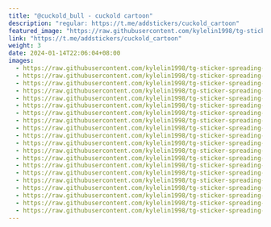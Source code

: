 ```yaml
---
title: "@cuckold_bull - cuckold cartoon"
description: "regular: https://t.me/addstickers/cuckold_cartoon"
featured_image: "https://raw.githubusercontent.com/kylelin1998/tg-sticker-spreading-worldwide-images/main/img/0afc7d93-4887-473c-9bc9-02ba68d9523b.jpg"
link: "https://t.me/addstickers/cuckold_cartoon"
weight: 3
date: 2024-01-14T22:06:04+08:00
images:
  - https://raw.githubusercontent.com/kylelin1998/tg-sticker-spreading-worldwide-images/main/img/0afc7d93-4887-473c-9bc9-02ba68d9523b.jpg
  - https://raw.githubusercontent.com/kylelin1998/tg-sticker-spreading-worldwide-images/main/img/9bea5ce8-3cc2-4df6-a3e2-88b612c86038.jpg
  - https://raw.githubusercontent.com/kylelin1998/tg-sticker-spreading-worldwide-images/main/img/0d6688c9-ad6c-4fad-802f-23b7517d6535.jpg
  - https://raw.githubusercontent.com/kylelin1998/tg-sticker-spreading-worldwide-images/main/img/d01a3939-6990-4e90-a8ea-21980c5d4e1d.jpg
  - https://raw.githubusercontent.com/kylelin1998/tg-sticker-spreading-worldwide-images/main/img/cf156574-b946-4145-b636-fc85dfcfb8de.jpg
  - https://raw.githubusercontent.com/kylelin1998/tg-sticker-spreading-worldwide-images/main/img/be672c87-40a8-4e98-8ec3-3bad4891b95f.jpg
  - https://raw.githubusercontent.com/kylelin1998/tg-sticker-spreading-worldwide-images/main/img/347ab40b-3b85-4cf5-bc75-28098a6001a0.jpg
  - https://raw.githubusercontent.com/kylelin1998/tg-sticker-spreading-worldwide-images/main/img/90ef45f3-f84d-422b-9ab0-29db05f16de0.jpg
  - https://raw.githubusercontent.com/kylelin1998/tg-sticker-spreading-worldwide-images/main/img/16382cb7-b188-4b67-9c85-5ea0b9b89fd5.jpg
  - https://raw.githubusercontent.com/kylelin1998/tg-sticker-spreading-worldwide-images/main/img/c78e8d16-7ffa-4148-a1c1-b7d94192dcea.jpg
  - https://raw.githubusercontent.com/kylelin1998/tg-sticker-spreading-worldwide-images/main/img/c3833ec0-a616-4321-9056-45b2d7181bef.jpg
  - https://raw.githubusercontent.com/kylelin1998/tg-sticker-spreading-worldwide-images/main/img/d0485d1a-1e35-4252-8295-4283feb7aae8.jpg
  - https://raw.githubusercontent.com/kylelin1998/tg-sticker-spreading-worldwide-images/main/img/d86240be-ab31-499b-b043-b9ab6d5d33b7.jpg
  - https://raw.githubusercontent.com/kylelin1998/tg-sticker-spreading-worldwide-images/main/img/14479b1e-ec5e-4166-9609-da84bfe89a36.jpg
  - https://raw.githubusercontent.com/kylelin1998/tg-sticker-spreading-worldwide-images/main/img/74890940-d5e4-4463-a09d-9ffb439c9ad3.jpg
  - https://raw.githubusercontent.com/kylelin1998/tg-sticker-spreading-worldwide-images/main/img/e9d38278-f537-4f63-b773-da8bf962ea9a.jpg
  - https://raw.githubusercontent.com/kylelin1998/tg-sticker-spreading-worldwide-images/main/img/311175f6-f33b-440d-b334-24c3d572faf5.jpg
  - https://raw.githubusercontent.com/kylelin1998/tg-sticker-spreading-worldwide-images/main/img/63fd3cac-7c2c-42c8-b98f-4d9a5d1cc46d.jpg
  - https://raw.githubusercontent.com/kylelin1998/tg-sticker-spreading-worldwide-images/main/img/3335150a-c866-4fa2-888f-c74ad041b430.jpg
  - https://raw.githubusercontent.com/kylelin1998/tg-sticker-spreading-worldwide-images/main/img/3ff09696-7acb-4cf8-a890-45419cfdfd7e.jpg
---
```


